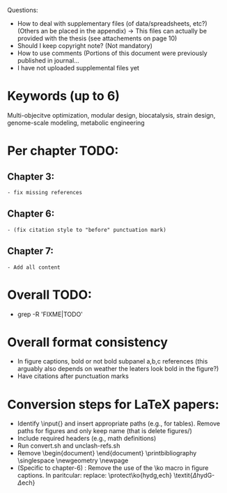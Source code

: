 Questions:
- How to deal with supplementary files (of data/spreadsheets, etc?) (Others an be placed in the appendix) -> This files can actually be provided with the thesis (see attachements on page 10)
- Should I keep copyright note? (Not mandatory)
- How to use comments (Portions of this document were previously published in journal...
- I have not uploaded supplemental files yet

# Keywords (up to 6)
Multi-objecitve optimization, modular design, biocatalysis, strain design, genome-scale modeling, metabolic engineering

# Per chapter TODO:

## Chapter 3:
	- fix missing references

## Chapter 6:
	- (fix citation style to "before" punctuation mark)

## Chapter 7:
	- Add all content



# Overall TODO:
- grep -R 'FIXME\|TODO'


# Overall format consistency
- In figure captions, bold or not bold subpanel a,b,c references (this arguably also depends on weather the leaters look bold in the figure?)
- Have citations after punctuation marks


# Conversion steps for LaTeX papers:
- Identify \input{} and insert appropriate paths (e.g., for tables). Remove paths for figures and only keep name (that is delete figures/)
- Include required headers (e.g., math definitions)
- Run convert.sh and unclash-refs.sh
- Remove \begin{document} \end{document} \printbibliography \singlespace \newgeometry \newpage
- (Specific to chapter-6) : Remove the use of the \ko macro in figure captions. In paritcular: replace:
\protect\ko{hydg,ech}
\textit{$\Delta$hydG-$\Delta$ech}
